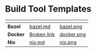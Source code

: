 # Build Tool Templates

<table data-card-size="large" data-view="cards"><thead><tr><th></th><th data-hidden data-card-target data-type="content-ref"></th><th data-hidden data-card-cover data-type="files"></th></tr></thead><tbody><tr><td><strong>Bazel</strong></td><td><a href="bazel.md">bazel.md</a></td><td><a href="../../../.gitbook/assets/bazel.png">bazel.png</a></td></tr><tr><td><strong>Docker</strong></td><td><a href="docker.md">Broken link</a></td><td><a href="../../../.gitbook/assets/docker.png">docker.png</a></td></tr><tr><td><strong>Nix</strong></td><td><a href="nix.md">nix.md</a></td><td><a href="../../../.gitbook/assets/nix.png">nix.png</a></td></tr></tbody></table>
